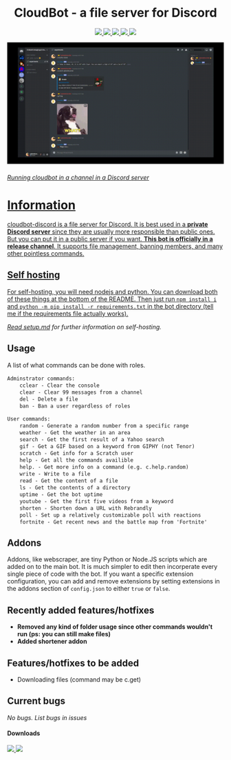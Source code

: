 <h1 align="center">
  <br>
  <b>CloudBot - a file server for Discord</b>
</h1>

<p align="center">
  <a href="https://codeload.github.com/themysticsavages/cloudbot-discord/zip/refs/heads/main">
  <img src="http://shields.io/badge/source--code-ZIP-blue?style=plastic">
    
  <a href="https://codeload.github.com/themysticsavages/cloudbot-discord/tar.gz/refs/heads/main">
  <img src="http://shields.io/badge/source--code-TARGZ-green?style=plastic">
  
  <a href="https://discord.com/oauth2/authorize?client_id=835841382882738216&scope=bot&permissions=68612">
  <img src="https://img.shields.io/badge/%20-Put%20me%20in%20your%20server-blue?style=plastic">
  
  <a href="about:blank">
  <img src="https://img.shields.io/badge/channel-release-orange?style=plastic">
  
  <a href="https://github.com/themysticsavages/cloudbot-discord/blob/main/LICENSE">
  <img src="https://img.shields.io/badge/license-mit-yellow?style=plastic">
    
  <a href="">
</p>

![running](https://github.com/ajskateboarder/stuff/blob/main/recording4.gif)

###### Running cloudbot in a channel in a Discord server
#
# Information

cloudbot-discord is a file server for Discord. It is best used in a __private Discord server__ since they are usually more responsible than public ones. But you can put it in a public server if you want. __This bot is officially in a release channel__. It supports file management, banning members, and many other pointless commands.

## Self hosting

For self-hosting, you will need nodejs and python. You can download both of these things at the bottom of the README. Then just run `npm install i` and `python -m pip install -r requirements.txt` in the bot directory (tell me if the requirements file actually works).

*[Read setup.md](https://github.com/themysticsavages/cloudbot-discord/blob/main/setup.md) for further information on self-hosting.*

## Usage

A list of what commands can be done with roles. 
```
Adminstrator commands:
    cclear - Clear the console
    clear - Clear 99 messages from a channel
    del - Delete a file
    ban - Ban a user regardless of roles
```
```
User commands:
    random - Generate a random number from a specific range
    weather - Get the weather in an area
    search - Get the first result of a Yahoo search
    gif - Get a GIF based on a keyword from GIPHY (not Tenor)
    scratch - Get info for a Scratch user
    help - Get all the commands availible
    help. - Get more info on a command (e.g. c.help.random)
    write - Write to a file
    read - Get the content of a file
    ls - Get the contents of a directory
    uptime - Get the bot uptime
    youtube - Get the first five videos from a keyword
    shorten - Shorten down a URL with Rebrandly
    poll - Set up a relatively customizable poll with reactions
    fortnite - Get recent news and the battle map from 'Fortnite'
```

## Addons

Addons, like webscraper, are tiny Python or Node.JS scripts which are added on to the main bot. It is much simpler to edit then incorperate every single piece of code with the bot. If you want a specific extension configuration, you can add and remove extensions by setting extensions in the addons section of `config.json` to either `true` or `false`.

## Recently added features/hotfixes

- __Removed any kind of folder usage since other commands wouldn't run (ps: you can still make files)__
- __Added shortener addon__

## Features/hotfixes to be added

- Downloading files (command may be c.get)

## Current bugs

*No bugs. List bugs in issues*

#### Downloads    

<a href="https://nodejs.org" target="_blank">
<img src="https://shields.io/badge/%20---?style=plastic-square&logo=javascript&color=black">
  
<a href="https://python.org/downloads" target="_blank">
<img src="https://shields.io/badge/%20---?style=plastic-square&logo=python&color=black" value="Download Python">

